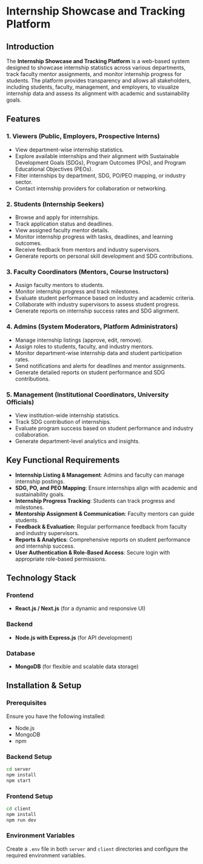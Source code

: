 ﻿
# Internship Showcase and Tracking Platform

## Introduction
The **Internship Showcase and Tracking Platform** is a web-based system designed to showcase internship statistics across various departments, track faculty mentor assignments, and monitor internship progress for students. The platform provides transparency and allows all stakeholders, including students, faculty, management, and employers, to visualize internship data and assess its alignment with academic and sustainability goals.

## Features
### 1. Viewers (Public, Employers, Prospective Interns)
- View department-wise internship statistics.
- Explore available internships and their alignment with Sustainable Development Goals (SDGs), Program Outcomes (POs), and Program Educational Objectives (PEOs).
- Filter internships by department, SDG, PO/PEO mapping, or industry sector.
- Contact internship providers for collaboration or networking.

### 2. Students (Internship Seekers)
- Browse and apply for internships.
- Track application status and deadlines.
- View assigned faculty mentor details.
- Monitor internship progress with tasks, deadlines, and learning outcomes.
- Receive feedback from mentors and industry supervisors.
- Generate reports on personal skill development and SDG contributions.

### 3. Faculty Coordinators (Mentors, Course Instructors)
- Assign faculty mentors to students.
- Monitor internship progress and track milestones.
- Evaluate student performance based on industry and academic criteria.
- Collaborate with industry supervisors to assess student progress.
- Generate reports on internship success rates and SDG alignment.

### 4. Admins (System Moderators, Platform Administrators)
- Manage internship listings (approve, edit, remove).
- Assign roles to students, faculty, and industry mentors.
- Monitor department-wise internship data and student participation rates.
- Send notifications and alerts for deadlines and mentor assignments.
- Generate detailed reports on student performance and SDG contributions.

### 5. Management (Institutional Coordinators, University Officials)
- View institution-wide internship statistics.
- Track SDG contribution of internships.
- Evaluate program success based on student performance and industry collaboration.
- Generate department-level analytics and insights.

## Key Functional Requirements
- **Internship Listing & Management**: Admins and faculty can manage internship postings.
- **SDG, PO, and PEO Mapping**: Ensure internships align with academic and sustainability goals.
- **Internship Progress Tracking**: Students can track progress and milestones.
- **Mentorship Assignment & Communication**: Faculty mentors can guide students.
- **Feedback & Evaluation**: Regular performance feedback from faculty and industry supervisors.
- **Reports & Analytics**: Comprehensive reports on student performance and internship success.
- **User Authentication & Role-Based Access**: Secure login with appropriate role-based permissions.

## Technology Stack
### Frontend
- **React.js / Next.js** (for a dynamic and responsive UI)
### Backend
- **Node.js with Express.js** (for API development)
### Database
- **MongoDB** (for flexible and scalable data storage)


## Installation & Setup
### Prerequisites
Ensure you have the following installed:
- Node.js
- MongoDB
- npm 

### Backend Setup
```sh
cd server
npm install
npm start
```

### Frontend Setup
```sh
cd client
npm install
npm run dev
```

### Environment Variables
Create a `.env` file in both `server` and `client` directories and configure the required environment variables.


